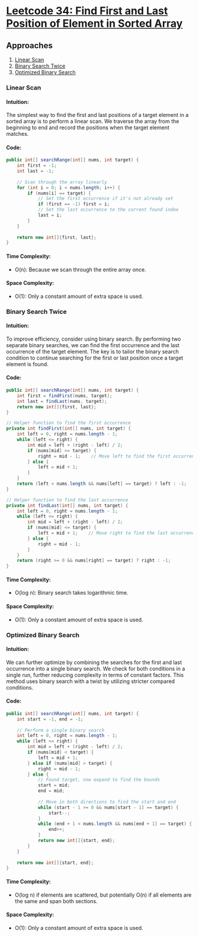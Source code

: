 # [Leetcode 34: Find First and Last Position of Element in Sorted Array](https://leetcode.com/problems/find-first-and-last-position-of-element-in-sorted-array/)

## Approaches
1. [Linear Scan](#linear-scan)
2. [Binary Search Twice](#binary-search-twice)
3. [Optimized Binary Search](#optimized-binary-search)

### Linear Scan

#### Intuition:
The simplest way to find the first and last positions of a target element in a sorted array is to perform a linear scan. We traverse the array from the beginning to end and record the positions when the target element matches.

#### Code:
```java
public int[] searchRange(int[] nums, int target) {
    int first = -1;
    int last = -1;
    
    // Scan through the array linearly
    for (int i = 0; i < nums.length; i++) {
        if (nums[i] == target) {
            // Set the first occurrence if it's not already set
            if (first == -1) first = i;
            // Set the last occurrence to the current found index
            last = i;
        }
    }
    
    return new int[]{first, last};
}
```

#### Time Complexity:
- O(n): Because we scan through the entire array once.

#### Space Complexity:
- O(1): Only a constant amount of extra space is used.

### Binary Search Twice

#### Intuition:
To improve efficiency, consider using binary search. By performing two separate binary searches, we can find the first occurrence and the last occurrence of the target element. The key is to tailor the binary search condition to continue searching for the first or last position once a target element is found.

#### Code:
```java
public int[] searchRange(int[] nums, int target) {
    int first = findFirst(nums, target);
    int last = findLast(nums, target);
    return new int[]{first, last};
}

// Helper function to find the first occurrence
private int findFirst(int[] nums, int target) {
    int left = 0, right = nums.length - 1;
    while (left <= right) {
        int mid = left + (right - left) / 2;
        if (nums[mid] >= target) {
            right = mid - 1;    // Move left to find the first occurrence
        } else {
            left = mid + 1;
        }
    }
    return (left < nums.length && nums[left] == target) ? left : -1;
}

// Helper function to find the last occurrence
private int findLast(int[] nums, int target) {
    int left = 0, right = nums.length - 1;
    while (left <= right) {
        int mid = left + (right - left) / 2;
        if (nums[mid] <= target) {
            left = mid + 1;    // Move right to find the last occurrence
        } else {
            right = mid - 1;
        }
    }
    return (right >= 0 && nums[right] == target) ? right : -1;
}
```

#### Time Complexity:
- O(log n): Binary search takes logarithmic time.

#### Space Complexity:
- O(1): Only a constant amount of extra space is used.

### Optimized Binary Search

#### Intuition:
We can further optimize by combining the searches for the first and last occurrence into a single binary search. We check for both conditions in a single run, further reducing complexity in terms of constant factors. This method uses binary search with a twist by utilizing stricter compared conditions.

#### Code:
```java
public int[] searchRange(int[] nums, int target) {
    int start = -1, end = -1;
    
    // Perform a single binary search
    int left = 0, right = nums.length - 1;
    while (left <= right) {
        int mid = left + (right - left) / 2;
        if (nums[mid] < target) {
            left = mid + 1;
        } else if (nums[mid] > target) {
            right = mid - 1;
        } else {
            // Found target, now expand to find the bounds
            start = mid;
            end = mid;
            
            // Move in both directions to find the start and end
            while (start - 1 >= 0 && nums[start - 1] == target) {
                start--;
            }
            while (end + 1 < nums.length && nums[end + 1] == target) {
                end++;
            }
            return new int[]{start, end};
        }
    }
    
    return new int[]{start, end};
}
```

#### Time Complexity:
- O(log n) if elements are scattered, but potentially O(n) if all elements are the same and span both sections.

#### Space Complexity:
- O(1): Only a constant amount of extra space is used.

